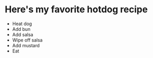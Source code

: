 # Here's my favorite hotdog recipe
- Heat dog
- Add bun
- Add salsa
- Wipe off salsa
- Add mustard
- Eat
